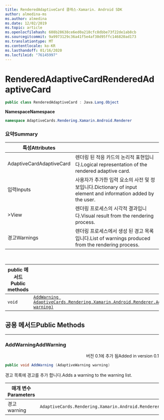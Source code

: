 ```yaml
---
title: RenderedAdaptiveCard 클래스-Xamarin. Android SDK
author: almedina-ms
ms.author: almedina
ms.date: 12/02/2019
ms.topic: article
ms.openlocfilehash: 608b28638ce6ed0a218cfc8dbbe73f22de1ab8cb
ms.sourcegitcommit: 9a9973129c36a41f5e4af30d95ffc146820ad173
ms.translationtype: MT
ms.contentlocale: ko-KR
ms.lasthandoff: 01/16/2020
ms.locfileid: "76145997"
---
```

# <a name="renderedadaptivecard"></a><span data-ttu-id="afe51-102">RenderedAdaptiveCard</span><span class="sxs-lookup"><span data-stu-id="afe51-102">RenderedAdaptiveCard</span></span>

```csharp
public class RenderedAdaptiveCard : Java.Lang.Object
```

<span data-ttu-id="afe51-103">**Namespace**</span><span class="sxs-lookup"><span data-stu-id="afe51-103">**Namespace**</span></span>

```csharp
namespace AdaptiveCards.Rendering.Xamarin.Android.Renderer
```

### <a name="summary"></a><span data-ttu-id="afe51-104">요약</span><span class="sxs-lookup"><span data-stu-id="afe51-104">Summary</span></span>

| <span data-ttu-id="afe51-105">특성</span><span class="sxs-lookup"><span data-stu-id="afe51-105">Attributes</span></span> | |
| ---- | --- |
| <span data-ttu-id="afe51-106">AdaptiveCard</span><span class="sxs-lookup"><span data-stu-id="afe51-106">AdaptiveCard</span></span> | <span data-ttu-id="afe51-107">렌더링 된 적응 카드의 논리적 표현입니다.</span><span class="sxs-lookup"><span data-stu-id="afe51-107">Logical representation of the rendered adaptive card.</span></span> |
| <span data-ttu-id="afe51-108">입력</span><span class="sxs-lookup"><span data-stu-id="afe51-108">Inputs</span></span> | <span data-ttu-id="afe51-109">사용자가 추가한 입력 요소의 사전 및 정보입니다.</span><span class="sxs-lookup"><span data-stu-id="afe51-109">Dictionary of input element and information added by the user.</span></span> |
| <span data-ttu-id="afe51-110">&gt;</span><span class="sxs-lookup"><span data-stu-id="afe51-110">View</span></span> | <span data-ttu-id="afe51-111">렌더링 프로세스의 시각적 결과입니다.</span><span class="sxs-lookup"><span data-stu-id="afe51-111">Visual result from the rendering process.</span></span> |
| <span data-ttu-id="afe51-112">경고</span><span class="sxs-lookup"><span data-stu-id="afe51-112">Warnings</span></span> | <span data-ttu-id="afe51-113">렌더링 프로세스에서 생성 된 경고 목록입니다.</span><span class="sxs-lookup"><span data-stu-id="afe51-113">List of warnings produced from the rendering process.</span></span> |

&nbsp;

| <span data-ttu-id="afe51-114">public 메서드</span><span class="sxs-lookup"><span data-stu-id="afe51-114">Public methods</span></span> | |
| --- | ---- |
| ```void``` | [```AddWarning AdaptiveCards.Rendering.Xamarin.Android.Renderer.AdaptiveWarning warning)```](#addwarning) |

## <a name="public-methods"></a><span data-ttu-id="afe51-115">공용 메서드</span><span class="sxs-lookup"><span data-stu-id="afe51-115">Public Methods</span></span>

---

### <a id="addwarning"></a><span data-ttu-id="afe51-116">AddWarning</span><span class="sxs-lookup"><span data-stu-id="afe51-116">AddWarning</span></span>
<p style='text-align:right'><span data-ttu-id="afe51-117">버전 0.1에 추가 됨</span><span class="sxs-lookup"><span data-stu-id="afe51-117">Added in version 0.1</span></span></p>

```csharp
public void AddWarning (AdaptiveWarning warning)

```

<span data-ttu-id="afe51-118">경고 목록에 경고를 추가 합니다.</span><span class="sxs-lookup"><span data-stu-id="afe51-118">Adds a warning to the warning list.</span></span>

| <span data-ttu-id="afe51-119">매개 변수</span><span class="sxs-lookup"><span data-stu-id="afe51-119">Parameters</span></span> | |
| --- | --- |
| <span data-ttu-id="afe51-120">경고</span><span class="sxs-lookup"><span data-stu-id="afe51-120">warning</span></span> | ```AdaptiveCards.Rendering.Xamarin.Android.Renderer.AdaptiveWarning``` |
